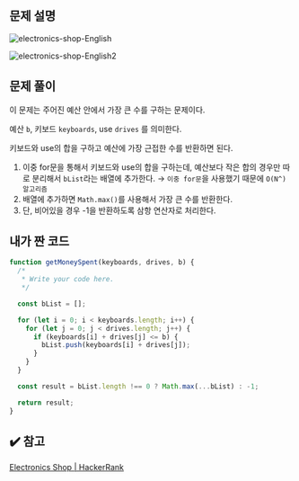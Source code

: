 ## 문제 설명

![electronics-shop-English](https://user-images.githubusercontent.com/47416686/127125122-5fe5b7df-fa7f-4476-b48e-5adf312e133a.jpg)

![electronics-shop-English2](https://user-images.githubusercontent.com/47416686/127125114-2bde53f6-efc0-43c2-a0a0-1b793f2262b0.jpg)

## 문제 풀이

이 문제는 주어진 예산 안에서 가장 큰 수를 구하는 문제이다.

예산 `b`, 키보드 `keyboards`, use `drives` 를 의미한다.

키보드와 use의 합을 구하고 예산에 가장 근접한 수를 반환하면 된다.

1. 이중 for문을 통해서 키보드와 use의 합을 구하는데, 예산보다 작은 합의 경우만 따로 분리해서 `bList`라는 배열에 추가한다. → `이중 for문`을 사용했기 때문에 `O(N^) 알고리즘`
2. 배열에 추가하면 `Math.max()`를 사용해서 가장 큰 수를 반환한다.
3. 단, 비어있을 경우 -1을 반환하도록 삼항 연산자로 처리한다.

## 내가 짠 코드

```jsx
function getMoneySpent(keyboards, drives, b) {
  /*
   * Write your code here.
   */

  const bList = [];

  for (let i = 0; i < keyboards.length; i++) {
    for (let j = 0; j < drives.length; j++) {
      if (keyboards[i] + drives[j] <= b) {
        bList.push(keyboards[i] + drives[j]);
      }
    }
  }

  const result = bList.length !== 0 ? Math.max(...bList) : -1;

  return result;
}
```

## ✔️ 참고

[Electronics Shop | HackerRank](https://www.hackerrank.com/challenges/electronics-shop/problem)

